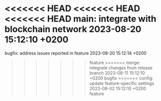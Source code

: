 <<<<<<< HEAD
<<<<<<< HEAD
<<<<<<< HEAD
main: integrate with blockchain network 2023-08-20 15:12:10 +0200
=======
bugfix: address issues reported in feature 2023-08-20 15:12:14 +0200
>>>>>>> feature
=======
merge: integrate changes from release branch 2023-08-11 15:12:10 +0200
>>>>>>> bugfix
=======
config: update feature-specific settings 2023-08-02 15:12:10 +0200
>>>>>>> feature
